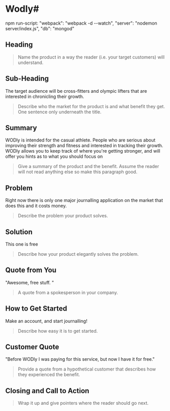 # Wodly#

<!--
> This material was originally posted [here](http://www.quora.com/What-is-Amazons-approach-to-product-development-and-product-management). 
 -->
npm run-script:
 "webpack": "webpack -d --watch",
 "server": "nodemon server/index.js",
 "db": "mongod"
## Heading ##
  > Name the product in a way the reader (i.e. your target customers) will understand.

## Sub-Heading ##
The target audience will be cross-fitters and olympic lifters that are interested in
chronicling their growth.
  > Describe who the market for the product is and what benefit they get. One sentence only underneath the title.

## Summary ##
WODly is intended for the casual athlete. People who are serious about improving their strength and fitness and interested in tracking their growth. WODly allows you to keep track of where you're getting stronger, and will offer you hints as to what you should focus on
  > Give a summary of the product and the benefit. Assume the reader will not read anything else so make this paragraph good.

## Problem ##
Right now there is only one major journalling application on the market that does this and it costs money.
  > Describe the problem your product solves.

## Solution ##
This one is free
  > Describe how your product elegantly solves the problem.

## Quote from You ##
"Awesome, free stuff. "
  > A quote from a spokesperson in your company.

## How to Get Started ##
Make an account, and start journalling!
  > Describe how easy it is to get started.

## Customer Quote ##
"Before WODly I was paying for this service, but now I have it for free."
  > Provide a quote from a hypothetical customer that describes how they experienced the benefit.

## Closing and Call to Action ##

  > Wrap it up and give pointers where the reader should go next.
